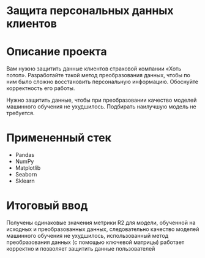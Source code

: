 # Защита персональных данных клиентов

# Описание проекта 

Вам нужно защитить данные клиентов страховой компании «Хоть потоп». Разработайте такой метод преобразования данных, чтобы по ним было сложно восстановить персональную информацию. Обоснуйте корректность его работы.

Нужно защитить данные, чтобы при преобразовании качество моделей машинного обучения не ухудшилось. Подбирать наилучшую модель не требуется.

# Примененный стек

- Pandas
- NumPy
- Matplotlib
- Seaborn  
- Sklearn

# Итоговый ввод

Получены одинаковые значения метрики R2 для модели, обученной на исходных и преобразованных данных, следовательно качество моделей машинного обучения не ухудшилось, использованный метод преобразования данных (с помощью ключевой матрицы) работает корректно и позволяет защитить данные пользователей
